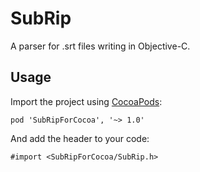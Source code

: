 SubRip
======

A parser for .srt files writing in Objective-C.

Usage
-----

Import the project using [CocoaPods](http://www.cocoapods.org):

    pod 'SubRipForCocoa', '~> 1.0'

And add the header to your code:

    #import <SubRipForCocoa/SubRip.h>

